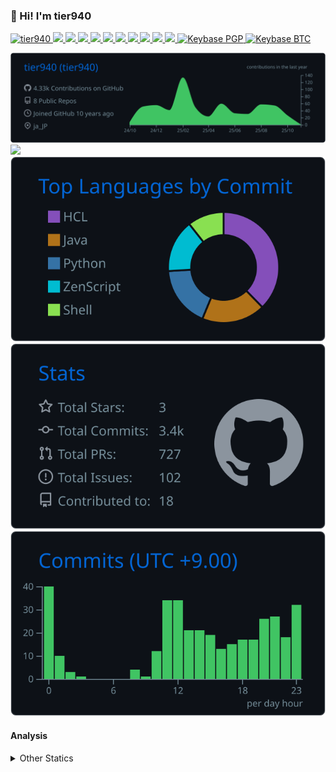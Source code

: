 ### 👋 Hi! I'm tier940

<p align="left"> 
  <a href="https://github.com/tier940/tier940/">
    <img src="https://komarev.com/ghpvc/?username=tier940" alt="tier940" />
  </a>
  <a href="http://twitter.com/tier940">
    <img height="20" src="https://img.shields.io/twitter/follow/tier940?label=Twitter&logo=twitter&style=flat" />
  </a>
  <a href="https://github.com/tier940">
    <img height="20" src="https://img.shields.io/github/followers/tier940?label=follow&logo=github&style=flat" />
  </a>
  <a href="https://www.reddit.com/user/tier940">
    <img height="20" src="https://img.shields.io/reddit/user-karma/combined/tier940?label=Reddit&logo=reddit&style=flat" />
  </a>
  <a href="https://stackoverflow.com/users/17317833/tier940">
    <img height="20" src="https://img.shields.io/stackexchange/stackoverflow/r/17317833?label=StackOverflow&logo=stack-overflow&style=flat" />
  </a>
  <a href="https://zenn.dev/tier940">
    <img height="20" src="https://zenn.badge.nikaera.com/s/tier940/likes" />
  </a>
  <a href="https://zenn.dev/tier940">
    <img height="20" src="https://zenn.badge.nikaera.com/s/tier940/followers" />
  </a>
  <a href="https://zenn.dev/tier940">
    <img height="20" src="https://zenn.badge.nikaera.com/s/tier940/articles" />
  </a>
  <a href="http://qiita.com/tier940">
    <img height="20" src="https://qiita-badge.apiapi.app/s/tier940/posts.svg" />
  </a>
  <a href="http://qiita.com/tier940">
    <img height="20" src="https://qiita-badge.apiapi.app/s/tier940/contributions.svg" />
  </a>
  <a href="https://github.com/tier940/tier940/">
    <img height="20" src="https://github.com/tier940/tier940/actions/workflows/main.yml/badge.svg" />
  </a>
  <a href="https://keybase.io/tier940">
    <img alt="Keybase PGP" src="https://img.shields.io/keybase/pgp/tier940">
  </a>
  <a href="https://keybase.io/tier940">
    <img alt="Keybase BTC" src="https://img.shields.io/keybase/btc/tier940">
  </a>
</p>

[![](https://raw.githubusercontent.com/tier940/tier940/main/profile-summary-card-output/github_dark/0-profile-details.svg)](https://github.com/vn7n24fzkq/github-profile-summary-cards)
[![](https://raw.githubusercontent.com/tier940/tier940/main/profile-summary-card-output/github_dark/1-repos-per-language.svg)](https://github.com/vn7n24fzkq/github-profile-summary-cards) [![](https://raw.githubusercontent.com/tier940/tier940/main/profile-summary-card-output/github_dark/2-most-commit-language.svg)](https://github.com/vn7n24fzkq/github-profile-summary-cards)
[![](https://raw.githubusercontent.com/tier940/tier940/main/profile-summary-card-output/github_dark/3-stats.svg)](https://github.com/vn7n24fzkq/github-profile-summary-cards) [![](https://raw.githubusercontent.com/tier940/tier940/main/profile-summary-card-output/github_dark/4-productive-time.svg)](https://github.com/vn7n24fzkq/github-profile-summary-cards)


#### Analysis
<!-- <img height="150" src="https://github.com/tier940/tier940/blob/master/images/stat.svg" alt="Alternative Text"/> -->

<details>
  <summary>Other Statics</summary>
  <!--START_SECTION:waka-->
![Code Time](http://img.shields.io/badge/Code%20Time-3%2C265%20hrs%2041%20mins-blue)

**🐱 My GitHub Data** 

> 📦 23.8 kB Used in GitHub's Storage 
 > 
> 💼 Opted to Hire
 > 
> 📜 12 Public Repositories 
 > 
> 🔑 2 Private Repositories 
 > 
**I'm an Early 🐤** 

```text
🌞 Morning                1654 commits        ████░░░░░░░░░░░░░░░░░░░░░   16.09 % 
🌆 Daytime                3730 commits        █████████░░░░░░░░░░░░░░░░   36.28 % 
🌃 Evening                3779 commits        █████████░░░░░░░░░░░░░░░░   36.76 % 
🌙 Night                  1118 commits        ███░░░░░░░░░░░░░░░░░░░░░░   10.87 % 
```
📅 **I'm Most Productive on Saturday** 

```text
Monday                   999 commits         ██░░░░░░░░░░░░░░░░░░░░░░░   09.72 % 
Tuesday                  1771 commits        ████░░░░░░░░░░░░░░░░░░░░░   17.23 % 
Wednesday                1214 commits        ███░░░░░░░░░░░░░░░░░░░░░░   11.81 % 
Thursday                 1124 commits        ███░░░░░░░░░░░░░░░░░░░░░░   10.93 % 
Friday                   1335 commits        ███░░░░░░░░░░░░░░░░░░░░░░   12.99 % 
Saturday                 1990 commits        █████░░░░░░░░░░░░░░░░░░░░   19.36 % 
Sunday                   1848 commits        ████░░░░░░░░░░░░░░░░░░░░░   17.97 % 
```


📊 **This Week I Spent My Time On** 

```text
🕑︎ Time Zone: Asia/Tokyo

💬 Programming Languages: 
Other                    35 hrs              █████████████████░░░░░░░░   69.41 % 
Java                     6 hrs 54 mins       ███░░░░░░░░░░░░░░░░░░░░░░   13.69 % 
YAML                     1 hr 36 mins        █░░░░░░░░░░░░░░░░░░░░░░░░   03.18 % 
Markdown                 1 hr 2 mins         █░░░░░░░░░░░░░░░░░░░░░░░░   02.05 % 
Groovy                   54 mins             ░░░░░░░░░░░░░░░░░░░░░░░░░   01.81 % 

🔥 Editors: 
Edge                     33 hrs 24 mins      █████████████████░░░░░░░░   66.23 % 
Intellijidea             9 hrs 32 mins       █████░░░░░░░░░░░░░░░░░░░░   18.90 % 
VS Code                  7 hrs 29 mins       ████░░░░░░░░░░░░░░░░░░░░░   14.87 % 

💻 Operating System: 
Windows                  47 hrs 39 mins      ████████████████████████░   94.50 % 
Linux                    2 hrs 46 mins       █░░░░░░░░░░░░░░░░░░░░░░░░   05.50 % 
```

**I Mostly Code in Java** 

```text
Java                     14 repos            ████████████░░░░░░░░░░░░░   46.67 % 
ZenScript                3 repos             ██░░░░░░░░░░░░░░░░░░░░░░░   10.00 % 
Groovy                   1 repo              █░░░░░░░░░░░░░░░░░░░░░░░░   03.33 % 
HTML                     1 repo              █░░░░░░░░░░░░░░░░░░░░░░░░   03.33 % 
Dockerfile               1 repo              █░░░░░░░░░░░░░░░░░░░░░░░░   03.33 % 
```



**Timeline**

![Lines of Code chart](https://raw.githubusercontent.com/tier940/tier940/main/assets/bar_graph.png)


 Last Updated on 13/02/2024 00:34:23 UTC
<!--END_SECTION:waka-->
</details>
